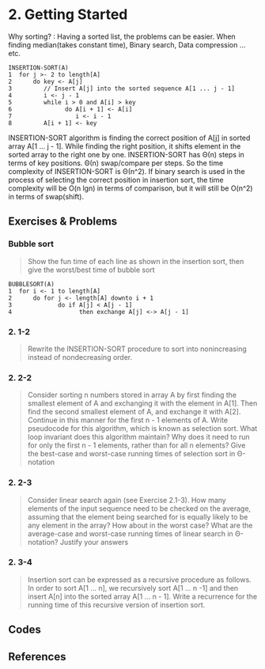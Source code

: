 
# 2. Getting Started   

 Why sorting? : Having a sorted list, the problems can be easier. When finding median(takes constant time), Binary search, Data compression ... etc.  
 
 ```
 INSERTION-SORT(A)
 1  for j >- 2 to length[A]
 2      do key <- A[j]
 3         // Insert A[j] into the sorted sequence A[1 ... j - 1]
 4         i <- j - 1
 5         while i > 0 and A[i] > key
 6               do A[i + 1] <- A[i]
 7                  i <- i - 1
 8         A[i + 1] <- key
 ```
INSERTION-SORT algorithm is finding the correct position of A[j] in sorted array A[1 ... j - 1]. While finding the right position, it shifts element in the sorted array to the right one by one. INSERTION-SORT has Θ(n) steps in terms of key positions. Θ(n) swap/compare per steps. So the time complexity of INSERTION-SORT is Θ(n^2). If binary search is used in the process of selecting the correct position in insertion sort, the time complexity will be O(n lgn) in terms of comparison, but it will still be O(n^2) in terms of swap(shift).  

## Exercises & Problems

### Bubble sort
> Show the fun time of each line as shown in the insertion sort, then give the worst/best time of bubble sort
 ```
 BUBBLESORT(A)
 1  for i <- 1 to length[A]
 2      do for j <- length[A] downto i + 1
 3             do if A[j] < A[j - 1]
 4                   then exchange A[j] <-> A[j - 1]
 ```


### 2. 1-2
> Rewrite the INSERTION-SORT procedure to sort into nonincreasing instead of nondecreasing order. 

### 2. 2-2
> Consider sorting n numbers stored in array A by first finding the smallest element of A and exchanging it with the element in A[1]. Then find the second smallest element of A, and exchange it with A[2]. Continue in this manner for the first n - 1 elements of A. Write pseudocode for this algorithm, which is known as selection sort. What loop invariant does this algorithm maintain? Why does it need to run for only the first n - 1 elements, rather than for all n elements? Give the best-case and worst-case running times of selection sort in Θ-notation

### 2. 2-3
> Consider linear search again (see Exercise 2.1-3). How many elements of the input sequence need to be checked on the average, assuming that the element being searched for is equally likely to be any element in the array? How about in the worst case? What are the average-case and worst-case running times of linear search in Θ-notation? Justify your answers

### 2. 3-4
> Insertion sort can be expressed as a recursive procedure as follows. In order to sort A[1 ... n], we recursively sort A[1 ... n -1] and then insert A[n] into the sorted array A[1 ... n - 1]. Write a recurrence for the running time of this recursive version of insertion sort. 

## Codes

## References
